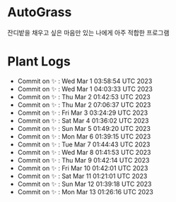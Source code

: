 # AutoGrass

잔디밭을 채우고 싶은 마음만 있는 나에게 아주 적합한 프로그램

# Plant Logs
- Commit on ✨ : Wed Mar 1 03:58:54 UTC 2023
- Commit on ✨ : Wed Mar 1 04:03:33 UTC 2023
- Commit on ✨ : Thu Mar 2 01:42:53 UTC 2023
- Commit on ✨ : Thu Mar 2 07:06:37 UTC 2023
- Commit on ✨ : Fri Mar 3 03:24:29 UTC 2023
- Commit on ✨ : Sat Mar 4 01:36:02 UTC 2023
- Commit on ✨ : Sun Mar 5 01:49:20 UTC 2023
- Commit on ✨ : Mon Mar 6 01:39:15 UTC 2023
- Commit on ✨ : Tue Mar 7 01:44:43 UTC 2023
- Commit on ✨ : Wed Mar 8 01:41:53 UTC 2023
- Commit on ✨ : Thu Mar 9 01:42:14 UTC 2023
- Commit on ✨ : Fri Mar 10 01:42:01 UTC 2023
- Commit on ✨ : Sat Mar 11 01:21:01 UTC 2023
- Commit on ✨ : Sun Mar 12 01:39:18 UTC 2023
- Commit on ✨ : Mon Mar 13 01:26:16 UTC 2023
